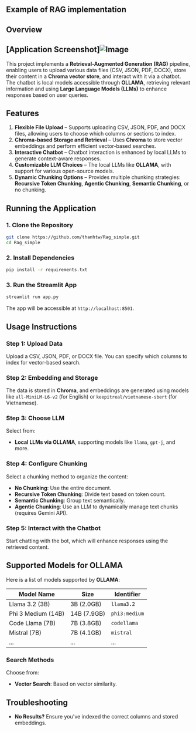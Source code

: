 ## Example of RAG implementation

## Overview

## [Application Screenshot]![Image](https://github.com/user-attachments/assets/cbfcc5bd-7c64-4627-9376-b240ccb3d370)

This project implements a **Retrieval-Augmented Generation (RAG)** pipeline, enabling users to upload various data files (CSV, JSON, PDF, DOCX), store their content in a **Chroma vector store**, and interact with it via a chatbot. The chatbot is local models accessible through **OLLAMA**, retrieving relevant information and using **Large Language Models (LLMs)** to enhance responses based on user queries.

## Features
1. **Flexible File Upload** – Supports uploading CSV, JSON, PDF, and DOCX files, allowing users to choose which columns or sections to index.
2. **Chroma-based Storage and Retrieval** – Uses **Chroma** to store vector embeddings and perform efficient vector-based searches.
3. **Interactive Chatbot** – Chatbot interaction is enhanced by local LLMs to generate context-aware responses.
4. **Customizable LLM Choices** – The local LLMs like **OLLAMA**, with support for various open-source models.
5. **Dynamic Chunking Options** – Provides multiple chunking strategies: **Recursive Token Chunking**, **Agentic Chunking**, **Semantic Chunking**, or no chunking.
## Running the Application

### 1. Clone the Repository
```bash
git clone https://github.com/thanhtw/Rag_simple.git
cd Rag_simple
```

### 2. Install Dependencies
```bash
pip install -r requirements.txt
```

### 3. Run the Streamlit App
```bash
streamlit run app.py
```

The app will be accessible at `http://localhost:8501`.

## Usage Instructions

### Step 1: Upload Data
Upload a CSV, JSON, PDF, or DOCX file. You can specify which columns to index for vector-based search.

### Step 2: Embedding and Storage
The data is stored in **Chroma**, and embeddings are generated using models like `all-MiniLM-L6-v2` (for English) or `keepitreal/vietnamese-sbert` (for Vietnamese).

### Step 3: Choose LLM
Select from:
- **Local LLMs via OLLAMA**, supporting models like `llama`, `gpt-j`, and more.

### Step 4: Configure Chunking
Select a chunking method to organize the content:
- **No Chunking**: Use the entire document.
- **Recursive Token Chunking**: Divide text based on token count.
- **Semantic Chunking**: Group text semantically.
- **Agentic Chunking**: Use an LLM to dynamically manage text chunks (requires Gemini API).

### Step 5: Interact with the Chatbot
Start chatting with the bot, which will enhance responses using the retrieved content.

## Supported Models for OLLAMA

Here is a list of models supported by **OLLAMA**:

| Model Name                           | Size          | Identifier               |
|--------------------------------------|---------------|--------------------------|
| Llama 3.2 (3B)                       | 3B (2.0GB)    | `llama3.2`               |
| Phi 3 Medium (14B)                   | 14B (7.9GB)   | `phi3:medium`            |
| Code Llama (7B)                      | 7B (3.8GB)    | `codellama`              |
| Mistral (7B)                         | 7B (4.1GB)    | `mistral`                |
| ...                                  | ...           | ...                      |



### Search Methods
Choose from:
- **Vector Search**: Based on vector similarity.

## Troubleshooting
- **No Results?** Ensure you've indexed the correct columns and stored embeddings.
